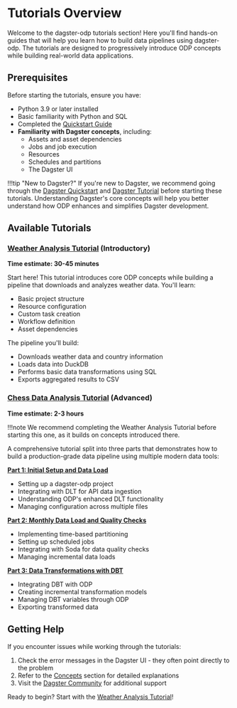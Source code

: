 # Tutorials Overview

Welcome to the dagster-odp tutorials section! Here you'll find hands-on guides that will help you learn how to build data pipelines using dagster-odp. The tutorials are designed to progressively introduce ODP concepts while building real-world data applications.

## Prerequisites

Before starting the tutorials, ensure you have:

- Python 3.9 or later installed
- Basic familiarity with Python and SQL
- Completed the [Quickstart Guide](../getting-started/quickstart.md)
- **Familiarity with Dagster concepts**, including:
    - Assets and asset dependencies
    - Jobs and job execution
    - Resources
    - Schedules and partitions
    - The Dagster UI

!!!tip "New to Dagster?"
    If you're new to Dagster, we recommend going through the [Dagster Quickstart](https://docs.dagster.io/getting-started/quickstart) and [Dagster Tutorial](https://docs.dagster.io/tutorial) before starting these tutorials. Understanding Dagster's core concepts will help you better understand how ODP enhances and simplifies Dagster development.

## Available Tutorials

### [Weather Analysis Tutorial](weather_tutorial.md) (Introductory)
**Time estimate: 30-45 minutes**

Start here! This tutorial introduces core ODP concepts while building a pipeline that downloads and analyzes weather data. You'll learn:

- Basic project structure
- Resource configuration
- Custom task creation
- Workflow definition
- Asset dependencies

The pipeline you'll build:
- Downloads weather data and country information
- Loads data into DuckDB
- Performs basic data transformations using SQL
- Exports aggregated results to CSV

### [Chess Data Analysis Tutorial](chess_part_1.md) (Advanced)
**Time estimate: 2-3 hours**

!!!note
    We recommend completing the Weather Analysis Tutorial before starting this one, as it builds on concepts introduced there.

A comprehensive tutorial split into three parts that demonstrates how to build a production-grade data pipeline using multiple modern data tools:

**[Part 1: Initial Setup and Data Load](chess_part_1.md)**

- Setting up a dagster-odp project
- Integrating with DLT for API data ingestion
- Understanding ODP's enhanced DLT functionality
- Managing configuration across multiple files

**[Part 2: Monthly Data Load and Quality Checks](chess_part_2.md)**

- Implementing time-based partitioning
- Setting up scheduled jobs
- Integrating with Soda for data quality checks
- Managing incremental data loads

**[Part 3: Data Transformations with DBT](chess_part_3.md)**

- Integrating DBT with ODP
- Creating incremental transformation models
- Managing DBT variables through ODP
- Exporting transformed data

## Getting Help

If you encounter issues while working through the tutorials:

1. Check the error messages in the Dagster UI - they often point directly to the problem
2. Refer to the [Concepts](../concepts/concepts.md) section for detailed explanations
3. Visit the [Dagster Community](https://dagster.io/community) for additional support

Ready to begin? Start with the [Weather Analysis Tutorial](weather_tutorial.md)!